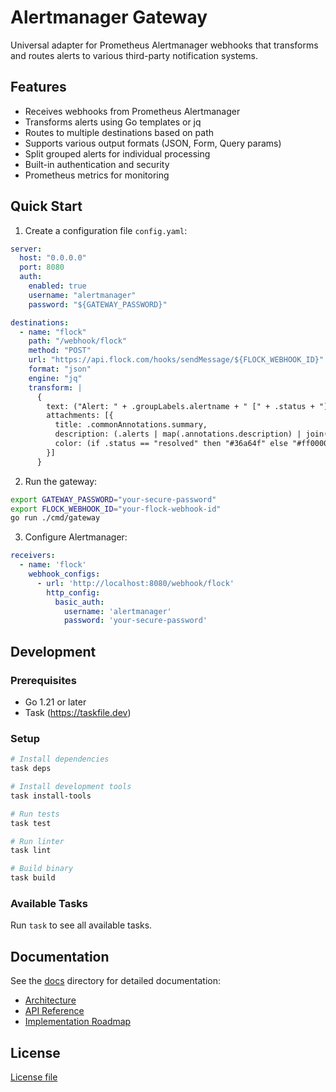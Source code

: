 # Alertmanager Gateway

Universal adapter for Prometheus Alertmanager webhooks that transforms and routes alerts to various third-party notification systems.

## Features

- Receives webhooks from Prometheus Alertmanager
- Transforms alerts using Go templates or jq
- Routes to multiple destinations based on path
- Supports various output formats (JSON, Form, Query params)
- Split grouped alerts for individual processing
- Built-in authentication and security
- Prometheus metrics for monitoring

## Quick Start

1. Create a configuration file `config.yaml`:

```yaml
server:
  host: "0.0.0.0"
  port: 8080
  auth:
    enabled: true
    username: "alertmanager"
    password: "${GATEWAY_PASSWORD}"

destinations:
  - name: "flock"
    path: "/webhook/flock"
    method: "POST"
    url: "https://api.flock.com/hooks/sendMessage/${FLOCK_WEBHOOK_ID}"
    format: "json"
    engine: "jq"
    transform: |
      {
        text: ("Alert: " + .groupLabels.alertname + " [" + .status + "]"),
        attachments: [{
          title: .commonAnnotations.summary,
          description: (.alerts | map(.annotations.description) | join("\n")),
          color: (if .status == "resolved" then "#36a64f" else "#ff0000" end)
        }]
      }
```

2. Run the gateway:

```bash
export GATEWAY_PASSWORD="your-secure-password"
export FLOCK_WEBHOOK_ID="your-flock-webhook-id"
go run ./cmd/gateway
```

3. Configure Alertmanager:

```yaml
receivers:
  - name: 'flock'
    webhook_configs:
      - url: 'http://localhost:8080/webhook/flock'
        http_config:
          basic_auth:
            username: 'alertmanager'
            password: 'your-secure-password'
```

## Development

### Prerequisites

- Go 1.21 or later
- Task (https://taskfile.dev)

### Setup

```bash
# Install dependencies
task deps

# Install development tools
task install-tools

# Run tests
task test

# Run linter
task lint

# Build binary
task build
```

### Available Tasks

Run `task` to see all available tasks.

## Documentation

See the [docs](docs/docs/) directory for detailed documentation:

- [Architecture](docs/docs/architecture.md)
- [API Reference](docs/docs/api.md)
- [Implementation Roadmap](docs/docs/roadmap.md)

## License

[License file](LICENSE)